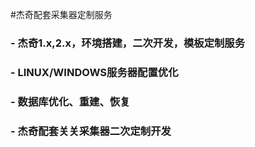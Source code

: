 #杰奇配套采集器定制服务
### - 杰奇1.x,2.x，环境搭建，二次开发，模板定制服务
### - LINUX/WINDOWS服务器配置优化
### - 数据库优化、重建、恢复
### - 杰奇配套关关采集器二次定制开发
